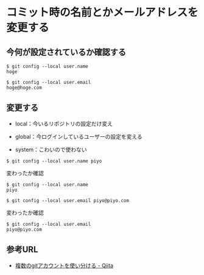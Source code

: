# コミット時の名前とかメールアドレスを変更する

## 今何が設定されているか確認する

```
$ git config --local user.name
hoge
```

```
$ git config --local user.email
hoge@hoge.com
```

## 変更する

- local：今いるリポジトリの設定だけ変え

- global：今ログインしているユーザーの設定を変える

- system：こわいので使わない

```
$ git config --local user.name piyo

```

変わったか確認

```
$ git config --local user.name
piyo
```

```
$ git config --local user.email piyo@piyo.com
```

変わったか確認

```
$ git config --local user.email
piyo@piyo.com
```

## 参考URL

- [複数のgitアカウントを使い分ける - Qiita](https://qiita.com/0084ken/items/f4a8b0fbff135a987fea)
